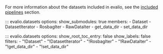 For more information about the datasets included in evalio, see the [included pipelines](../included/datasets.md) section.

::: evalio.datasets
    options:
        show_submodules: true
        members:
            - Dataset
            - DatasetIterator
            - RosbagIter
            - RawDataIter
            - get_data_dir
            - set_data_dir

::: evalio.datasets
    options:
        show_root_toc_entry: false
        show_labels: false
        filters:
            - "!Dataset"
            - "!DatasetIterator"
            - "!RosbagIter"
            - "!RawDataIter"
            - "!get_data_dir"
            - "!set_data_dir"